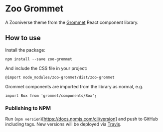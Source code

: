 # Zoo Grommet

A Zooniverse theme from the [Grommet](https://grommet.github.io/) React component library.

## How to use

Install the package:

```
npm install --save zoo-grommet
```

And include the CSS file in your project:

```
@import node_modules/zoo-grommet/dist/zoo-grommet
```

Grommet components are imported from the library as normal, e.g.

```
import Box from 'grommet/components/Box';
```

### Publishing to NPM

Run (`npm version`)[https://docs.npmjs.com/cli/version] and push to GitHub including tags. New versions will be deployed via [Travis](https://travis-ci.org/zooniverse/zoo-grommet).
